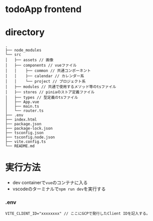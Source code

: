 # todoApp frontend

# directory
```
.
├── node_modules
└── src
│   ├── assets // 画像
│   ├── components // vueファイル
│   │    ├── common // 共通コンポーネント
│   │    ├── calendar // カレンダー系
│   │    └── project // プロジェクト系
│   ├── modules // 共通で使用するメソッド等のtsファイル
│   ├── stores // piniaのストア定義ファイル
│   ├── types // 型定義のtsファイル
│   ├── App.vue
│   ├── main.ts
│   └── router.ts
├── .env
├── index.html
├── package.json
├── package-lock.json
├── tsconfig.json
├── tsconfig.node.json
├── vite.config.ts
└── README.md
```

# 実行方法
- dev containerで`vue`のコンテナに入る
- vscodeのターミナルで`npm run dev`を実行する


### .env
```txt:.env
VITE_CLIENT_ID="xxxxxxxx" // ここにGCPで発行したClient IDを記入する。
```
